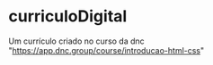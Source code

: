 # curriculoDigital
Um currículo criado no curso da dnc "https://app.dnc.group/course/introducao-html-css"
